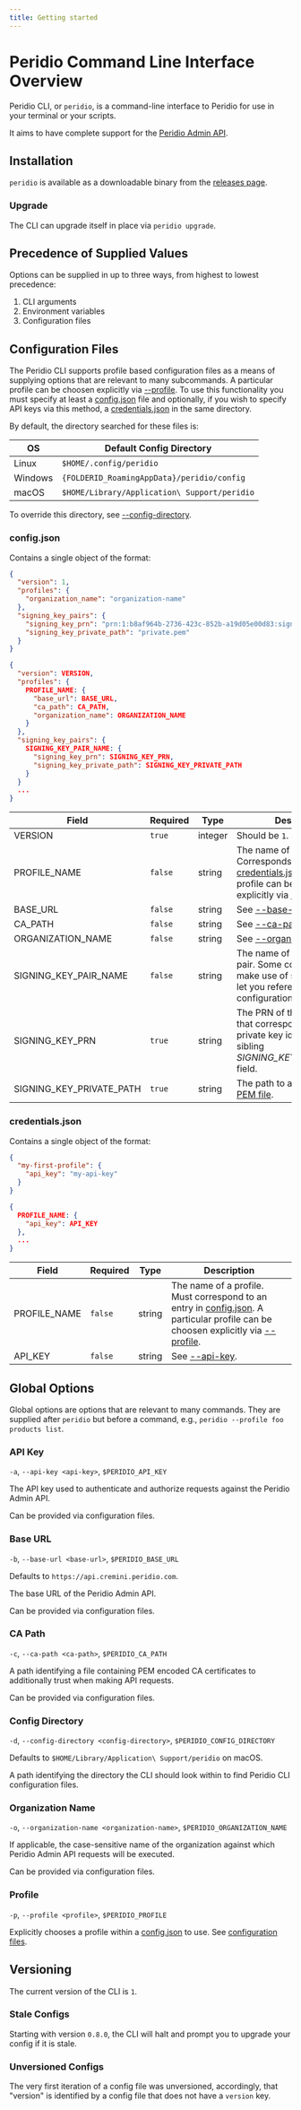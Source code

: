 ```yaml
---
title: Getting started
---
```


# Peridio Command Line Interface Overview

Peridio CLI, or `peridio`, is a command-line interface to Peridio for use in your terminal or your scripts.

It aims to have complete support for the [Peridio Admin API](/admin-api).

## Installation

`peridio` is available as a downloadable binary from the [releases page](https://github.com/peridio/morel/releases).

### Upgrade

The CLI can upgrade itself in place via `peridio upgrade`.

## Precedence of Supplied Values

Options can be supplied in up to three ways, from highest to lowest precedence:

1. CLI arguments
2. Environment variables
3. Configuration files

## Configuration Files

The Peridio CLI supports profile based configuration files as a means of supplying options that are relevant to many subcommands. A particular profile can be choosen explicitly via [--profile](#profile). To use this functionality you must specify at least a [config.json](#configjson) file and optionally, if you wish to specify API keys via this method, a [credentials.json](#credentialsjson) in the same directory.

By default, the directory searched for these files is:

| OS | Default Config Directory |
| - | - |
| Linux | `$HOME/.config/peridio` |
| Windows | `{FOLDERID_RoamingAppData}/peridio/config`|
| macOS | `$HOME/Library/Application\ Support/peridio` |

To override this directory, see [--config-directory](#config-directory).

### config.json

Contains a single object of the format:

```json title="Example"
{
  "version": 1,
  "profiles": {
    "organization_name": "organization-name"
  },
  "signing_key_pairs": {
    "signing_key_prn": "prn:1:b8af964b-2736-423c-852b-a19d05e00d83:signing_key:15ba050a-82ee-4381-b461-d42181f9a81b",
    "signing_key_private_path": "private.pem"
  }
}
```

```json title="Schema"
{
  "version": VERSION,
  "profiles": {
    PROFILE_NAME: {
      "base_url": BASE_URL,
      "ca_path": CA_PATH,
      "organization_name": ORGANIZATION_NAME
    }
  },
  "signing_key_pairs": {
    SIGNING_KEY_PAIR_NAME: {
      "signing_key_prn": SIGNING_KEY_PRN,
      "signing_key_private_path": SIGNING_KEY_PRIVATE_PATH
    }
  }
  ...
}
```

<table>
  <thead>
    <tr>
      <th>Field</th>
      <th>Required</th>
      <th>Type</th>
      <th>Description</th>
    </tr>
  </thead>
  <tbody>
    <tr>
      <td>VERSION</td>
      <td><code>true</code></td>
      <td>integer</td>
      <td>
        Should be <code>1</code>. See <a href="#versioning">versioning</a>.
      </td>
    </tr>
    <tr>
      <td>PROFILE_NAME</td>
      <td><code>false</code></td>
      <td>string</td>
      <td>The name of a profile. Corresponds to an entry in <a href="#credentialsjson">credentials.json</a>. A particular profile can be choosen explicitly via <a href="#profile">--profile</a>.</td>
    </tr>
    <tr>
      <td>BASE_URL</td>
      <td><code>false</code></td>
      <td>string</td>
      <td>See <a href="#base-url">--base-url</a>.</td>
    </tr>
    <tr>
      <td>CA_PATH</td>
      <td><code>false</code></td>
      <td>string</td>
      <td>See <a href="#ca-path">--ca-path</a>.</td>
    </tr>
    <tr>
      <td>ORGANIZATION_NAME</td>
      <td><code>false</code></td>
      <td>string</td>
      <td>See <a href="#organization-name">--organization-name</a>.</td>
    </tr>
    <tr>
      <td>SIGNING_KEY_PAIR_NAME</td>
      <td><code>false</code></td>
      <td>string</td>
      <td>The name of a signing key pair. Some commands that make use of signing keys will let you reference this configuration by name.</td>
    </tr>
    <tr>
      <td>SIGNING_KEY_PRN</td>
      <td><code>true</code></td>
      <td>string</td>
      <td>The PRN of the signing key that corresponds to the private key identified by the sibling <i>SIGNING_KEY_PRIVATE_PATH</i> field.</td>
    </tr>
    <tr>
      <td>SIGNING_KEY_PRIVATE_PATH</td>
      <td><code>true</code></td>
      <td>string</td>
      <td>The path to a <a href="/reference/signing-keys#pem">private key's PEM file</a>.</td>
    </tr>
  </tbody>
</table>

### credentials.json

Contains a single object of the format:

```json title="Example"
{
  "my-first-profile": {
    "api_key": "my-api-key"
  }
}
```

```json title="Schema"
{
  PROFILE_NAME: {
    "api_key": API_KEY
  },
  ...
}
```

<table>
  <thead>
    <tr>
      <th>Field</th>
      <th>Required</th>
      <th>Type</th>
      <th>Description</th>
    </tr>
  </thead>
  <tbody>
    <tr>
      <td>PROFILE_NAME</td>
      <td><code>false</code></td>
      <td>string</td>
      <td>The name of a profile. Must correspond to an entry in <a href="#configjson">config.json</a>. A particular profile can be choosen explicitly via <a href="#profile">--profile</a>.</td>
    </tr>
    <tr>
      <td>API_KEY</td>
      <td><code>false</code></td>
      <td>string</td>
      <td>See <a href="#api-key">--api-key</a>.</td>
    </tr>
  </tbody>
</table>

## Global Options

Global options are options that are relevant to many commands. They are supplied after `peridio` but before a command, e.g., `peridio --profile foo products list`.

### API Key

`-a`, `--api-key <api-key>`, `$PERIDIO_API_KEY`

The API key used to authenticate and authorize requests against the Peridio Admin API.

Can be provided via configuration files.

### Base URL

`-b`, `--base-url <base-url>`, `$PERIDIO_BASE_URL`

Defaults to `https://api.cremini.peridio.com`.

The base URL of the Peridio Admin API.

Can be provided via configuration files.

### CA Path

`-c`, `--ca-path <ca-path>`, `$PERIDIO_CA_PATH`

A path identifying a file containing PEM encoded CA certificates to additionally trust when making API requests.

Can be provided via configuration files.

### Config Directory

`-d`, `--config-directory <config-directory>`, `$PERIDIO_CONFIG_DIRECTORY`

Defaults to `$HOME/Library/Application\ Support/peridio` on macOS.

A path identifying the directory the CLI should look within to find Peridio CLI configuration files.

### Organization Name

`-o`, `--organization-name <organization-name>`, `$PERIDIO_ORGANIZATION_NAME`

If applicable, the case-sensitive name of the organization against which Peridio Admin API requests will be executed.

Can be provided via configuration files.

### Profile

`-p`, `--profile <profile>`, `$PERIDIO_PROFILE`

Explicitly chooses a profile within a [config.json](#configjson) to use. See [configuration files](#configuration-files).

## Versioning

The current version of the CLI is `1`.

### Stale Configs

Starting with version `0.8.0`, the CLI will halt and prompt you to upgrade your config if it is stale.

### Unversioned Configs

The very first iteration of a config file was unversioned, accordingly, that "version" is identified by a config file that does not have a `version` key.
